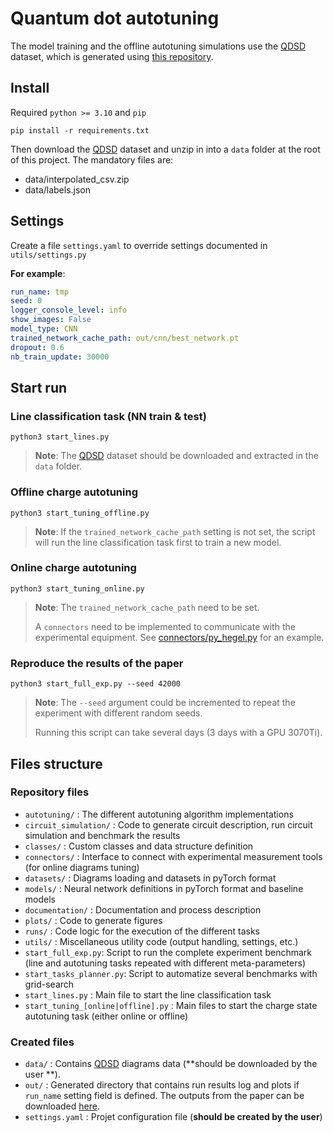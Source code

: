 # Quantum dot autotuning 

The model training and the offline autotuning simulations use the [QDSD](https://doi.org/10.5281/zenodo.11402792) dataset, which is generated using [this repository](https://github.com/3it-inpaqt/qdsd-dataset).

## Install

Required `python >= 3.10` and `pip`

```shell script
pip install -r requirements.txt
```

Then download the [QDSD](https://doi.org/10.5281/zenodo.11402792) dataset
and unzip in into a `data` folder at the root of this project. The mandatory files are:

* data/interpolated_csv.zip
* data/labels.json

## Settings

Create a file `settings.yaml` to override settings documented in `utils/settings.py`

**For example**:

```yaml
run_name: tmp
seed: 0
logger_console_level: info
show_images: False
model_type: CNN
trained_network_cache_path: out/cnn/best_network.pt
dropout: 0.6
nb_train_update: 30000
```

## Start run

### Line classification task (NN train & test)

```shell
python3 start_lines.py
```

> **Note**: The [QDSD](https://doi.org/10.5281/zenodo.11402792) dataset should be downloaded and extracted in the `data`
> folder.

### Offline charge autotuning

```shell
python3 start_tuning_offline.py
```

> **Note**: If the `trained_network_cache_path` setting is not set, the script will run the line classification task
> first to train a new model.

### Online charge autotuning

```shell
python3 start_tuning_online.py
```

> **Note**: The `trained_network_cache_path` need to be set.
>
> A `connectors` need to be implemented to communicate with the experimental equipment.
> See [connectors/py_hegel.py](connectors/py_hegel.py) for an example.

### Reproduce the results of the paper

```shell
python3 start_full_exp.py --seed 42000
```

> **Note**: The `--seed` argument could be incremented to repeat the experiment with different random seeds.
>
> Running this script can take several days (3 days with a GPU 3070Ti).

## Files structure

### Repository files

* `autotuning/` : The different autotuning algorithm implementations
* `circuit_simulation/` : Code to generate circuit description, run circuit simulation and benchmark the results
* `classes/` : Custom classes and data structure definition
* `connectors/` : Interface to connect with experimental measurement tools (for online diagrams tuning)
* `datasets/` : Diagrams loading and datasets in pyTorch
  format
* `models/` : Neural network definitions in pyTorch format and baseline models
* `documentation/` : Documentation and process description
* `plots/` : Code to generate figures
* `runs/` : Code logic for the execution of the different tasks
* `utils/` : Miscellaneous utility code (output handling, settings, etc.)
* `start_full_exp.py`: Script to run the complete experiment benchmark (line and autotuning tasks repeated with
  different meta-parameters)
* `start_tasks_planner.py`: Script to automatize several benchmarks with grid-search
* `start_lines.py` : Main file to start the line classification task
* `start_tuning_[online|offline].py` : Main files to start the charge state autotuning task (either online or offline)

### Created files

* `data/` : Contains [QDSD](https://doi.org/10.5281/zenodo.11402792) diagrams data (**should be downloaded by the user
  **).
* `out/` : Generated directory that contains run results log and plots if `run_name` setting field is defined. The
  outputs from the paper can be downloaded [here](https://doi.org/10.5281/zenodo.11403192).
* `settings.yaml` : Projet configuration file (**should be created by the user**)
